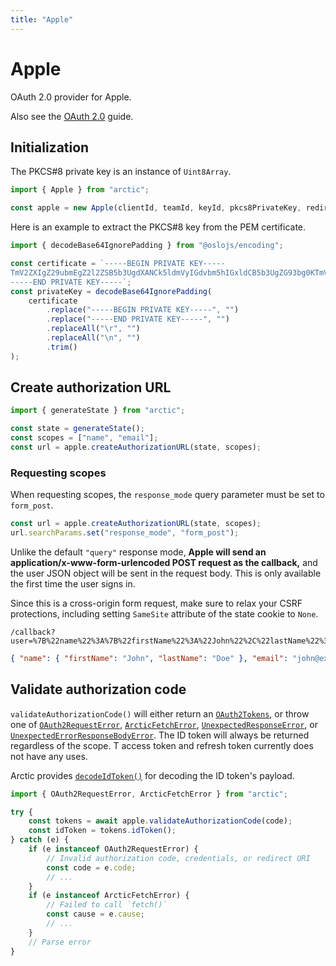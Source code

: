 ```yaml
---
title: "Apple"
---
```


# Apple

OAuth 2.0 provider for Apple.

Also see the [OAuth 2.0](/guides/oauth2) guide.

## Initialization

The PKCS#8 private key is an instance of `Uint8Array`.

```ts
import { Apple } from "arctic";

const apple = new Apple(clientId, teamId, keyId, pkcs8PrivateKey, redirectURI);
```

Here is an example to extract the PKCS#8 key from the PEM certificate.

```ts
import { decodeBase64IgnorePadding } from "@oslojs/encoding";

const certificate = `-----BEGIN PRIVATE KEY-----
TmV2ZXIgZ29ubmEgZ2l2ZSB5b3UgdXANCk5ldmVyIGdvbm5hIGxldCB5b3UgZG93bg0KTmV2ZXIgZ29ubmEgcnVuIGFyb3VuZCBhbmQgZGVzZXJ0IHlvdQ0KTmV2ZXIgZ29ubmEgbWFrZSB5b3UgY3J5DQpOZXZlciBnb25uYSBzYXkgZ29vZGJ5ZQ0KTmV2ZXIgZ29ubmEgdGVsbCBhIGxpZSBhbmQgaHVydCB5b3U
-----END PRIVATE KEY-----`;
const privateKey = decodeBase64IgnorePadding(
	certificate
		.replace("-----BEGIN PRIVATE KEY-----", "")
		.replace("-----END PRIVATE KEY-----", "")
		.replaceAll("\r", "")
		.replaceAll("\n", "")
		.trim()
);
```

## Create authorization URL

```ts
import { generateState } from "arctic";

const state = generateState();
const scopes = ["name", "email"];
const url = apple.createAuthorizationURL(state, scopes);
```

### Requesting scopes

When requesting scopes, the `response_mode` query parameter must be set to `form_post`.

```ts
const url = apple.createAuthorizationURL(state, scopes);
url.searchParams.set("response_mode", "form_post");
```

Unlike the default `"query"` response mode, **Apple will send an application/x-www-form-urlencoded POST request as the callback,** and the user JSON object will be sent in the request body. This is only available the first time the user signs in.

Since this is a cross-origin form request, make sure to relax your CSRF protections, including setting `SameSite` attribute of the state cookie to `None`.

```
/callback?user=%7B%22name%22%3A%7B%22firstName%22%3A%22John%22%2C%22lastName%22%3A%22Doe%22%7D%2C%22email%22%3A%22john%40example.com%22%7D&state=STATE
```

```json
{ "name": { "firstName": "John", "lastName": "Doe" }, "email": "john@example.com" }
```

## Validate authorization code

`validateAuthorizationCode()` will either return an [`OAuth2Tokens`](/reference/main/OAuth2Tokens), or throw one of [`OAuth2RequestError`](/reference/main/OAuth2RequestError), [`ArcticFetchError`](/reference/main/ArcticFetchError), [`UnexpectedResponseError`](/reference/main/UnexpectedResponseError), or [`UnexpectedErrorResponseBodyError`](/reference/main/UnexpectedErrorResponseBodyError). The ID token will always be returned regardless of the scope. T access token and refresh token currently does not have any uses.

Arctic provides [`decodeIdToken()`](/reference/main/decodeIdToken) for decoding the ID token's payload.

```ts
import { OAuth2RequestError, ArcticFetchError } from "arctic";

try {
	const tokens = await apple.validateAuthorizationCode(code);
	const idToken = tokens.idToken();
} catch (e) {
	if (e instanceof OAuth2RequestError) {
		// Invalid authorization code, credentials, or redirect URI
		const code = e.code;
		// ...
	}
	if (e instanceof ArcticFetchError) {
		// Failed to call `fetch()`
		const cause = e.cause;
		// ...
	}
	// Parse error
}
```
